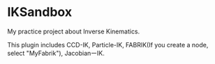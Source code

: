# IKSandbox

My practice project about Inverse Kinematics.

This plugin includes CCD-IK, Particle-IK, FABRIK(If you create a node, select "MyFabrik"), JacobianーIK.
